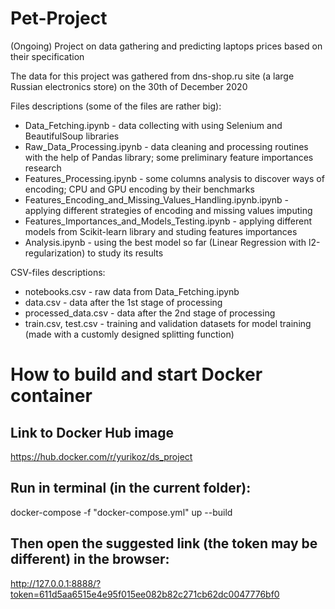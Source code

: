 # Pet-Project
(Ongoing) Project on data gathering and predicting laptops prices based on their specification

The data for this project was gathered from dns-shop.ru site (a large Russian electronics store) on the 30th of December 2020

Files descriptions (some of the files are rather big):

* Data_Fetching.ipynb - data collecting with using Selenium and BeautifulSoup libraries
* Raw_Data_Processing.ipynb - data cleaning and processing routines with the help of Pandas library; some preliminary feature importances research
* Features_Processing.ipynb - some columns analysis to discover ways of encoding; CPU and GPU encoding by their benchmarks
* Features_Encoding_and_Missing_Values_Handling.ipynb.ipynb - applying different strategies of encoding and missing values imputing
* Features_Importances_and_Models_Testing.ipynb - applying different models from Scikit-learn library and studing features importances
* Analysis.ipynb - using the best model so far (Linear Regression with l2-regularization) to study its results

CSV-files descriptions:

* notebooks.csv - raw data from Data_Fetching.ipynb
* data.csv - data after the 1st stage of processing
* processed_data.csv  - data after the 2nd stage of processing
* train.csv, test.csv - training and validation datasets for model training (made with a customly designed splitting function)

# How to build and start Docker container
## Link to Docker Hub image
https://hub.docker.com/r/yurikoz/ds_project
## Run in terminal (in the current folder):
docker-compose -f "docker-compose.yml" up --build 
## Then open the suggested link (the token may be different) in the browser:
http://127.0.0.1:8888/?token=611d5aa6515e4e95f015ee082b82c271cb62dc0047776bf0
